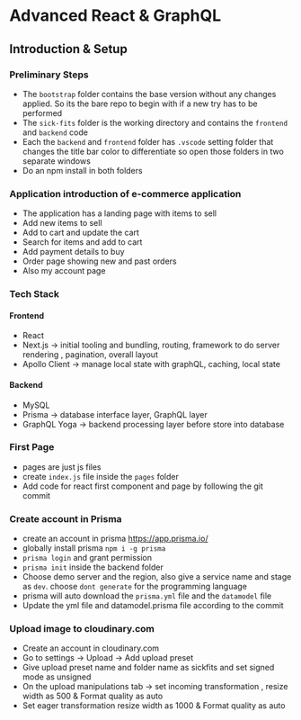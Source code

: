 # Advanced React & GraphQL

## Introduction & Setup

### Preliminary Steps

* The `bootstrap` folder contains the base version without any changes applied. So its the bare repo to begin with if a new try has to be performed
* The `sick-fits` folder is the working directory and contains the `frontend` and `backend` code
* Each the `backend` and `frontend` folder has `.vscode` setting folder that changes the title bar color to differentiate so open those folders in two separate windows
* Do an npm install in both folders

### Application introduction of e-commerce application

* The application has a landing page with items to sell
* Add new items to sell
* Add to cart and update the cart
* Search for items and add to cart
* Add payment details to buy
* Order page showing new and past orders
* Also my account page

### Tech Stack

#### Frontend

* React
* Next.js -> initial tooling and bundling, routing, framework to do server rendering , pagination, overall layout
* Apollo Client -> manage local state with graphQL, caching, local state

#### Backend

* MySQL
* Prisma -> database interface layer, GraphQL layer
* GraphQL Yoga -> backend processing layer before store into database

### First Page

* pages are just js files
* create `index.js` file inside the `pages` folder
* Add code for react first component and page by following the git commit

### Create account in Prisma

* create an account in prisma https://app.prisma.io/
* globally install prisma `npm i -g prisma`
* `prisma login` and grant permission
* `prisma init` inside the backend folder
* Choose demo server and the region, also give a service name and stage as `dev`. choose `dont generate` for the programming language
* prisma will auto download the `prisma.yml` file and the `datamodel` file
* Update the yml file and datamodel.prisma file according to the commit

### Upload image to cloudinary.com

* Create an account in cloudinary.com
* Go to settings -> Upload -> Add upload preset
* Give upload preset name and folder name as sickfits and set signed mode as unsigned
* On the upload manipulations tab -> set incoming transformation , resize width as 500 & Format quality as auto
* Set eager transformation resize width as 1000 & Format quality as auto
  